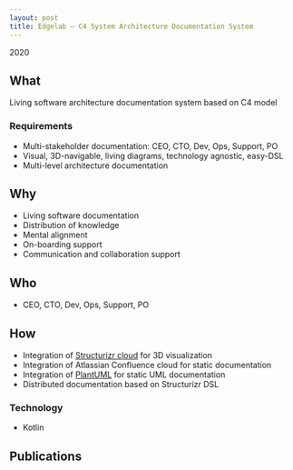 ```yaml
---
layout: post
title: Edgelab – C4 System Architecture Documentation System
---
```


2020

## What

Living software architecture documentation system based on C4 model

### Requirements

* Multi-stakeholder documentation: CEO, CTO, Dev, Ops, Support, PO
* Visual, 3D-navigable, living diagrams, technology agnostic, easy-DSL
* Multi-level architecture documentation

## Why

* Living software documentation 
* Distribution of knowledge
* Mental alignment
* On-boarding support
* Communication and collaboration support

## Who

* CEO, CTO, Dev, Ops, Support, PO

## How

* Integration of [Structurizr cloud](https://www.structurizr.com/) for 3D visualization
* Integration of Atlassian Confluence cloud for static documentation
* Integration of [PlantUML](https://plantuml.com) for static UML documentation
* Distributed documentation based on Structurizr DSL

### Technology

* Kotlin

## Publications
